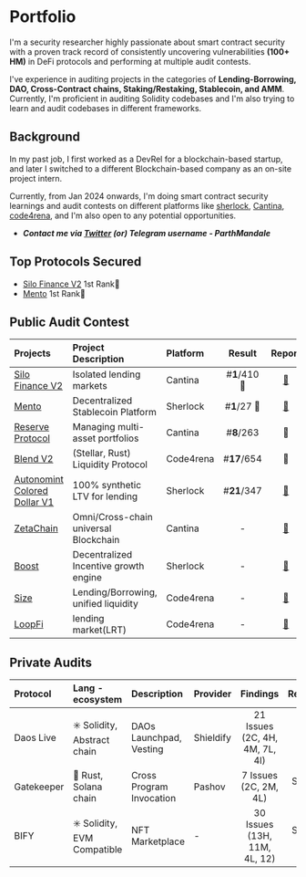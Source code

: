 
# Portfolio

I'm a security researcher highly passionate about smart contract security with a proven track record of consistently uncovering vulnerabilities **(100+ HM)** in DeFi protocols and performing at multiple audit contests. 

I've experience in auditing projects in the categories of **Lending-Borrowing, DAO, Cross-Contract chains, Staking/Restaking, Stablecoin, and AMM**. Currently, I'm proficient in auditing Solidity codebases and I'm also trying to learn and audit codebases in different frameworks. 

## Background

In my past job, I first worked as a DevRel for a blockchain-based startup, and later I switched to a different Blockchain-based company as an on-site project intern.

Currently, from Jan 2024 onwards, I'm doing smart contract security learnings and audit contests on different platforms like [sherlock](https://www.sherlock.xyz/), [Cantina](https://cantina.xyz/), [code4rena](https://code4rena.com/), and I'm also open to any potential opportunities.  

- ***Contact me via [Twitter](https://twitter.com/ParthMandale) (or) Telegram username - ParthMandale***

## Top Protocols Secured
- [Silo Finance V2](https://cantina.xyz/competitions/18f1e37b-9ac2-4ba9-b32e-50344500c1a7/leaderboard) 1st Rank🥇
- [Mento](https://audits.sherlock.xyz/contests/187) 1st Rank🥇

## Public Audit Contest 

| Projects                                                           | Project Description      | Platform   | Result |                         Report                         |  
| :---------------------------------------------------------------- | :------------------------ | :--------- | :--: | :----------------------------------------------------: |
| [Silo Finance V2](https://cantina.xyz/competitions/18f1e37b-9ac2-4ba9-b32e-50344500c1a7/leaderboard)   | Isolated lending markets | Cantina  | #**1**/410 🥇| [📄](https://cantina.xyz/competitions/18f1e37b-9ac2-4ba9-b32e-50344500c1a7/leaderboard) |
| [Mento](https://audits.sherlock.xyz/contests/187)                 | Decentralized Stablecoin Platform | Sherlock | #**1**/27 🥇| [📄](https://audits.sherlock.xyz/contests/187/leaderboard)|
| [Reserve Protocol](https://cantina.xyz/competitions/9dfca0bc-a7bf-482e-a3df-4eb861f55c4f)  | Managing multi-asset portfolios | Cantina  | #**8**/263 | 📄 |
| [Blend V2](https://code4rena.com/audits/2025-02-blend-v2-audit-certora-formal-verification) | (Stellar, Rust) Liquidity Protocol | Code4rena | #**17**/654 | 📄 |
| [Autonomint Colored Dollar V1](https://audits.sherlock.xyz/contests/569) |  100% synthetic LTV for lending | Sherlock | #**21**/347 | [📄](https://audits.sherlock.xyz/contests/569/report) |
| [ZetaChain](https://cantina.xyz/competitions/80a33cf0-ad69-4163-a269-d27756aacb5e) | Omni/Cross-chain universal Blockchain  | Cantina | - | [📄](https://cantina.xyz/competitions/80a33cf0-ad69-4163-a269-d27756aacb5e)  |
| [Boost](https://audits.sherlock.xyz/contests/426)             | Decentralized Incentive growth engine | Sherlock  | - | [📄](https://audits.sherlock.xyz/contests/426/report)  |
| [Size](https://code4rena.com/audits/2024-06-size)             | Lending/Borrowing, unified liquidity | Code4rena | - | [📄](https://code4rena.com/reports/2024-06-size)  |
| [LoopFi](https://code4rena.com/audits/2024-06-size)           |  lending market(LRT)   | Code4rena  | - | [📄](https://code4rena.com/reports/2024-05-loop)  |

## Private Audits

| Protocol                                                         | Lang - ecosystem      | Description | Provider   | Findings |                         Report                    |  
| :---------------------------------------------------------------- | :------------------------ | :------------------------ | :--------- | :--: | :----------------------------------------------------: |
| Daos Live           | ✳️ Solidity, Abstract chain | DAOs Launchpad, Vesting | Shieldify  | 21 Issues (2C, 4H, 4M, 7L, 4I) | [📄](https://github.com/shieldify-security/audits-portfolio-md/blob/main/DaosLive-Security-Review.md)
| Gatekeeper           | 🦀 Rust, Solana chain | Cross Program Invocation | Pashov  | 7 Issues (2C, 2M, 4L) | Soon 📄
| BIFY                | ✳️ Solidity, EVM Compatible | NFT Marketplace | - | 30 Issues (13H, 11M, 4L, 12) | Soon 📄
